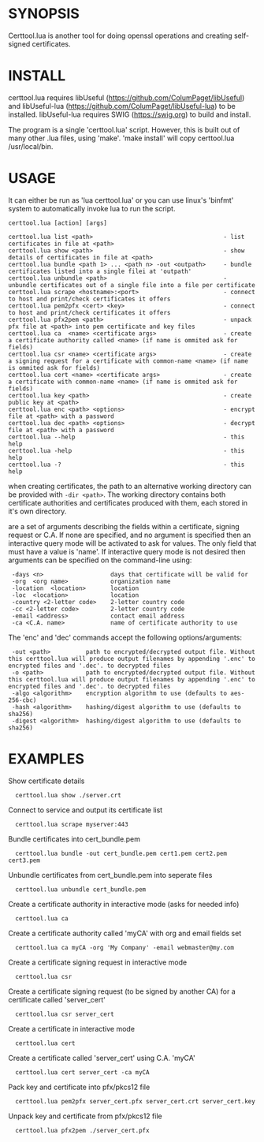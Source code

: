 SYNOPSIS
========

Certtool.lua is another tool for doing openssl operations and creating self-signed certificates. 


INSTALL
=======

certtool.lua  requires libUseful (https://github.com/ColumPaget/libUseful) and libUseful-lua (https://github.com/ColumPaget/libUseful-lua) to be installed. libUseful-lua requires SWIG (https://swig.org) to build and install.

The program is a single 'certtool.lua' script. However, this is built out of many other .lua files, using 'make'. 'make install' will copy certtool.lua /usr/local/bin.


USAGE
=====

It can either be run as 'lua certtool.lua' or you can use linux's 'binfmt' system to automatically invoke lua to run the script.

```
certtool.lua [action] [args]

certtool.lua list <path>                                     - list certificates in file at <path>
certtool.lua show <path>                                     - show details of certificates in file at <path>
certtool.lua bundle <path 1> ... <path n> -out <outpath>     - bundle certificates listed into a single filei at 'outpath'
certtool.lua unbundle <path>                                 - unbundle certificates out of a single file into a file per certificate
certtool.lua scrape <hostname>:<port>                        - connect to host and print/check certificates it offers
certtool.lua pem2pfx <cert> <key>                            - connect to host and print/check certificates it offers
certtool.lua pfx2pem <path>                                  - unpack pfx file at <path> into pem certificate and key files
certtool.lua ca  <name> <certificate args>                   - create a certificate authority called <name> (if name is ommited ask for fields)
certtool.lua csr <name> <certificate args>                   - create a signing request for a certificate with common-name <name> (if name is ommited ask for fields)
certtool.lua cert <name> <certificate args>                  - create a certificate with common-name <name> (if name is ommited ask for fields)
certtool.lua key <path>                                      - create public key at <path>
certtool.lua enc <path> <options>                            - encrypt file at <path> with a password
certtool.lua dec <path> <options>                            - decrypt file at <path> with a password
certtool.lua --help                                          - this help
certtool.lua -help                                           - this help
certtool.lua -?                                              - this help
```


when creating certificates, the path to an alternative working directory can be provided with `-dir <path>`. The working directory contains both certificate authorities and certificates produced with them, each stored in it's own directory.


<certificate args> are a set of arguments describing the fields within a certificate, signing request or C.A. If none are specified, and no <name> argument is specified then an interactive query mode will be activated to ask for values. The only field that must have a value is 'name'. If interactive query mode is not desired then arguments can be specified on the command-line using:

```
 -days <n>                   days that certificate will be valid for
 -org  <org name>            organization name
 -location  <location>       location
 -loc  <location>            location
 -country <2-letter code>    2-letter country code
 -cc <2-letter code>         2-letter country code
 -email <address>            contact email address
 -ca <C.A. name>             name of certificate authority to use
```


The 'enc' and 'dec' commands accept the following options/arguments:

```
 -out <path>          path to encrypted/decrypted output file. Without this certtool.lua will produce output filenames by appending '.enc' to encrypted files and '.dec'. to decrypted files
 -o <path>            path to encrypted/decrypted output file. Without this certtool.lua will produce output filenames by appending '.enc' to encrypted files and '.dec'. to decrypted files
 -algo <algorithm>    encryption algorithm to use (defaults to aes-256-cbc)
 -hash <algorithm>    hashing/digest algorithm to use (defaults to sha256)
 -digest <algorithm>  hashing/digest algorithm to use (defaults to sha256)
```


EXAMPLES
========


Show certificate details
```
  certtool.lua show ./server.crt
```
Connect to service and output its certificate list
```
  certtool.lua scrape myserver:443
```
Bundle certificates into cert_bundle.pem
```
  certtool.lua bundle -out cert_bundle.pem cert1.pem cert2.pem cert3.pem
```
Unbundle certificates from cert_bundle.pem into seperate files
```
  certtool.lua unbundle cert_bundle.pem
```
Create a certificate authority in interactive mode (asks for needed info)
```
  certtool.lua ca
```
Create a certificate authority called 'myCA' with org and email fields set
```
  certtool.lua ca myCA -org 'My Company' -email webmaster@my.com
```
Create a certificate signing request in interactive mode
```
  certtool.lua csr
```
Create a certificate signing request (to be signed by another CA) for a certificate called 'server_cert'
```
  certtool.lua csr server_cert
```
Create a certificate in interactive mode
```
  certtool.lua cert
```
Create a certificate called 'server_cert' using C.A. 'myCA'
```
  certtool.lua cert server_cert -ca myCA
```
Pack key and certificate into pfx/pkcs12 file
```
  certtool.lua pem2pfx server_cert.pfx server_cert.crt server_cert.key
```
Unpack key and certificate from pfx/pkcs12 file
```
  certtool.lua pfx2pem ./server_cert.pfx
```
